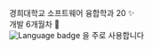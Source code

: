 <!--
**Ywoosang/Ywoosang** is a ✨ _special_ ✨ repository because its `README.md` (this file) appears on your GitHub profile.

Here are some ideas to get you started:

- 🔭 I’m currently working on ...
- 🌱 I’m currently learning ...
- 👯 I’m looking to collaborate on ...
- 🤔 I’m looking for help with ...
- 💬 Ask me about ...
- 📫 How to reach me: ...
- 😄 Pronouns: ...
- ⚡ Fun fact: ...
-->

경희대학교 소프트웨어 융합학과 20  ✨  <br>
개발 6개월차 🌱  
![Language badge](https://img.shields.io/badge/-Python-black?logo=python) 을 주로 사용합니다



